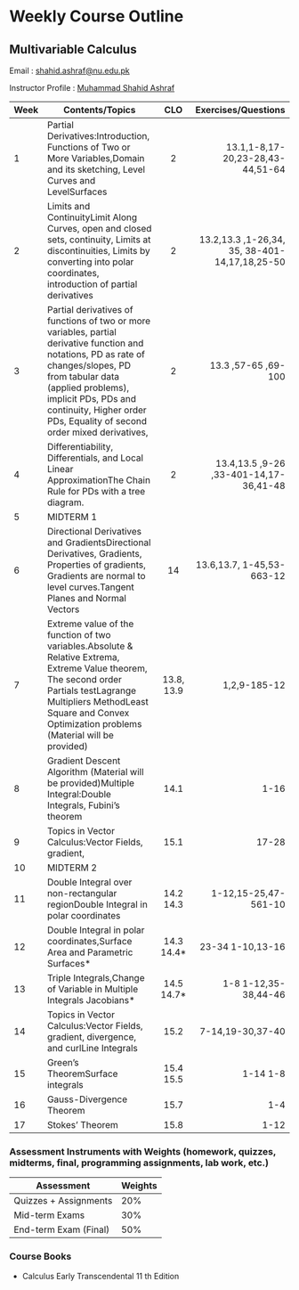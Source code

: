 # Weekly Course Outline 
## Multivariable Calculus
Email : <a href="mailto:shahid.ashraf@nu.edu.pk" style=" word-wrap: break-word;" target="_blank">shahid.ashraf@nu.edu.pk</a></p>
Instructor Profile : <a href="https://mshahidashraf.github.io/" style=" word-wrap: break-word;" target="_blank">Muhammad Shahid Ashraf</a></p>

| Week         | Contents/Topics | CLO | Exercises/Questions |
|--------------|--------------|:-----:|-----------:|
|1|Partial Derivatives:Introduction, Functions of Two or More Variables,Domain and its sketching, Level Curves and LevelSurfaces|2|13.1,1-8,17-20,23-28,43-44,51-64|
| 2 | Limits and ContinuityLimit Along Curves, open and closed sets, continuity, Limits at discontinuities, Limits by converting into polar coordinates, introduction of partial derivatives |  2 | 13.2,13.3 ,1-26,34, 35, 38-401-14,17,18,25-50 |
| 3 | Partial derivatives of functions of two or more variables, partial derivative function and notations, PD as rate of changes/slopes, PD from tabular data (applied problems), implicit PDs, PDs and continuity, Higher order PDs, Equality of second order mixed derivatives, |  2 | 13.3 ,57-65 ,69-100 |
| 4 | Differentiability, Differentials, and Local Linear ApproximationThe Chain Rule for PDs with a tree diagram. |  2 | 13.4,13.5 ,9-26 ,33-401-14,17-36,41-48 |
| 5 | MIDTERM 1 |  |  |  |
| 6 | Directional Derivatives and GradientsDirectional Derivatives, Gradients, Properties of gradients, Gradients are normal to level curves.Tangent Planes and Normal Vectors |  14 | 13.6,13.7, 1-45,53-663-12 |
| 7 | Extreme value of the function of two variables.Absolute & Relative Extrema, Extreme Value theorem, The second order Partials testLagrange Multipliers MethodLeast Square and Convex Optimization problems (Material will be provided) | 13.8, 13.9 |  1,2,9-185-12 |
| 8 | Gradient Descent Algorithm (Material will be provided)Multiple Integral:Double Integrals, Fubini’s theorem | 14.1 |  1-16 |
| 9 | Topics in Vector Calculus:Vector Fields, gradient,  | 15.1  | 17-28 |
| 10 | MIDTERM 2 |  |  |  |
| 11 | Double Integral over non-rectangular regionDouble Integral in polar coordinates | 14.2 14.3 | 1-12,15-25,47-561-10 |
| 12 | Double Integral in polar coordinates,Surface Area and Parametric Surfaces* | 14.3 14.4* |  23-34 1-10,13-16 |
| 13 | Triple Integrals,Change of Variable in Multiple Integrals Jacobians* | 14.5 14.7* | 1-8 1-12,35-38,44-46 |
| 14 | Topics in Vector Calculus:Vector Fields, gradient, divergence, and curlLine Integrals | 15.2 |  7-14,19-30,37-40 |
| 15 | Green’s TheoremSurface integrals | 15.4 15.5 |  1-14 1-8 |
| 16 | Gauss-Divergence Theorem | 15.7 | 1-4 |
| 17 | Stokes’ Theorem | 15.8 | 1-12 |


### Assessment Instruments with Weights (homework, quizzes, midterms, final, programming assignments, lab work, etc.)
| Assessment         | Weights | 
|--------------|--------------|
| Quizzes + Assignments                  | 20% |
|Mid-term Exams                          | 30% |
|End-term Exam (Final)                   | 50% |

### Course Books
- Calculus Early Transcendental 11 th Edition
